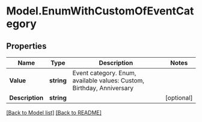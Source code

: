 # Model.EnumWithCustomOfEventCategory
## Properties
Name | Type | Description | Notes
------------ | ------------- | ------------- | -------------
**Value** | **string** | Event category. Enum, available values: Custom, Birthday, Anniversary | 
**Description** | **string** |  | [optional] 



[[Back to Model list]](Models.doc) [[Back to README]](README.md)


